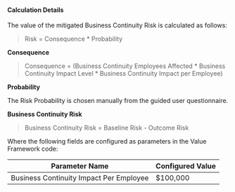 
#### Calculation Details

The value of the mitigated Business Continuity Risk is calculated as follows:

> Risk = Consequence * Probability

**Consequence**

> Consequence = (Business Continuity Employees Affected * Business Continuity Impact Level * Business Continuity Impact per Employee)

**Probability**

The Risk Probability is chosen manually from the guided user questionnaire.

**Business Continuity Risk** 

> Business Continuity Risk = Baseline Risk - Outcome Risk

Where the following fields are configured as parameters in the Value Framework code: 

| Parameter Name                          | Configured Value |
|-----------------------------------------|------------------|
| Business Continuity Impact Per Employee | $100,000         |